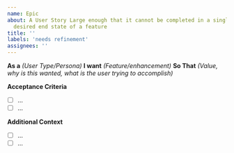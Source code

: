 ```yaml
---
name: Epic
about: A User Story Large enough that it cannot be completed in a single sprint, the
  desired end state of a feature
title: ''
labels: 'needs refinement'
assignees: ''
---
```

**As a** *(User Type/Persona)* **I want** *(Feature/enhancement)* **So That** *(Value, why is this wanted, what is the user trying to accomplish)*

**Acceptance Criteria**

- [ ] ...
- [ ] ...

**Additional Context**

- [ ] ...
- [ ] ...
